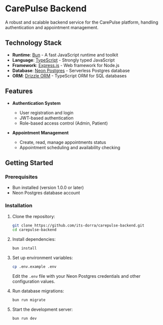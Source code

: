 # CarePulse Backend

A robust and scalable backend service for the CarePulse platform, handling authentication and appointment management.

## Technology Stack

- **Runtime**: [Bun](https://bun.sh/) - A fast JavaScript runtime and toolkit
- **Language**: [TypeScript](https://www.typescriptlang.org/) - Strongly typed JavaScript
- **Framework**: [Express.js](https://expressjs.com/) - Web framework for Node.js
- **Database**: [Neon Postgres](https://neon.tech/) - Serverless Postgres database
- **ORM**: [Drizzle ORM](https://orm.drizzle.team/) - TypeScript ORM for SQL databases

## Features

- **Authentication System**

  - User registration and login
  - JWT-based authentication
  - Role-based access control (Admin, Patient)

- **Appointment Management**
  - Create, read, manage appointments status
  - Appointment scheduling and availability checking

## Getting Started

### Prerequisites

- Bun installed (version 1.0.0 or later)
- Neon Postgres database account

### Installation

1. Clone the repository:

   ```bash
   git clone https://github.com/its-dorra/carepulse-backend.git
   cd carepulse-backend
   ```

2. Install dependencies:

   ```bash
   bun install
   ```

3. Set up environment variables:

   ```bash
   cp .env.example .env
   ```

   Edit the `.env` file with your Neon Postgres credentials and other configuration values.

4. Run database migrations:

   ```bash
   bun run migrate
   ```

5. Start the development server:
   ```bash
   bun run dev
   ```
